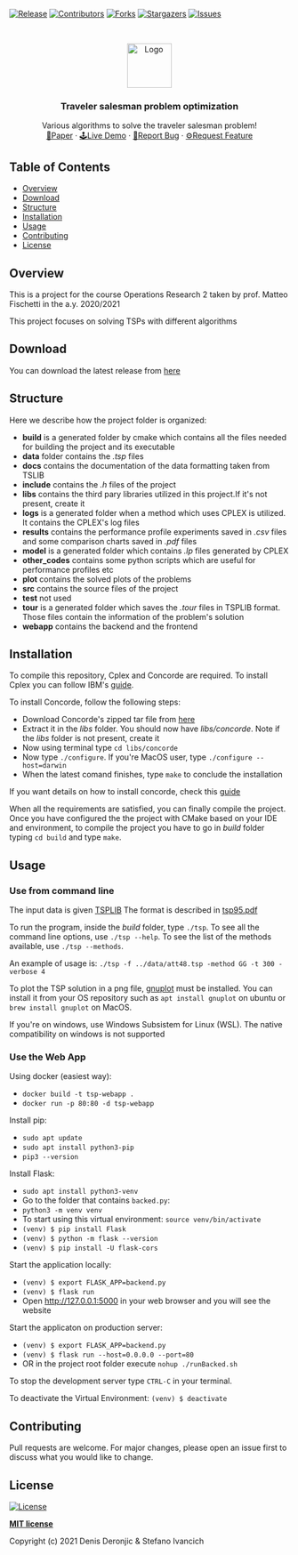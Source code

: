 <!-- MARKDOWN LINKS & IMAGES -->
[contributors-shield]: https://img.shields.io/github/contributors/deno750/TSP_Optimization.svg?style=for-the-badge
[contributors-url]: https://github.com/deno750/TSP_Optimization/graphs/contributors
[forks-shield]: https://img.shields.io/github/forks/deno750/TSP_Optimization.svg?style=for-the-badge
[forks-url]: https://github.com/deno750/TSP_Optimization/network/members
[stars-shield]: https://img.shields.io/github/stars/deno750/TSP_Optimization.svg?style=for-the-badge
[stars-url]: https://github.com/deno750/TSP_Optimization/stargazers
[issues-shield]: https://img.shields.io/github/issues/deno750/TSP_Optimization.svg?style=for-the-badge
[issues-url]: https://github.com/deno750/TSP_Optimization/issues
[license-shield]: https://img.shields.io/github/license/deno750/TSP_Optimization.svg?style=for-the-badge
[linkedin-shield]: https://img.shields.io/badge/-LinkedIn-black.svg?style=for-the-badge&logo=linkedin&colorB=555
[linkedin-url]: https://linkedin.com/in/stefano-ivancich/
[product-screenshot]: https://github.com/ivaste/pattern_matching/blob/main/images/pattern_matching.png
[release-url]: https://github.com/deno750/TSP_Optimization/releases/latest/download/tsp
[release-shield]: https://img.shields.io/github/v/release/deno750/TSP_Optimization.svg?style=for-the-badge

<!-- PROJECT SHIELDS -->
<!--
*** I'm using markdown "reference style" links for readability.
*** Reference links are enclosed in brackets [ ] instead of parentheses ( ).
*** See the bottom of this document for the declaration of the reference variables
*** for contributors-url, forks-url, etc. This is an optional, concise syntax you may use.
*** https://www.markdownguide.org/basic-syntax/#reference-style-links
-->
[![Release][release-shield]][release-url]
[![Contributors][contributors-shield]][contributors-url]
[![Forks][forks-shield]][forks-url]
[![Stargazers][stars-shield]][stars-url]
[![Issues][issues-shield]][issues-url]
<!--[![LinkedIn][linkedin-shield]][linkedin-url]-->


<!-- PROJECT LOGO -->
<br />
<p align="center">
  <a href="https://github.com/deno750/TSP_Optimization/">
    <img src="https://github.com/deno750/TSP_Optimization/raw/master/tsp.jpg" alt="Logo" width="80" height="80">
  </a>

  <h3 align="center">Traveler salesman problem optimization</h3>

  <p align="center">
    Various algorithms to solve the traveler salesman problem!
    <br />
    <a href="https://github.com/deno750/TSP_Optimization/raw/master/TSP_Optimization%20-%20Deronjic%20-%20Ivancich.pdf">📄Paper</a>
    ·
    <a href="http://159.89.0.117/">🕹️Live Demo</a>
    ·
    <a href="https://github.com/deno750/TSP_Optimization/issues">🐞Report Bug</a>
    ·
    <a href="https://github.com/deno750/TSP_Optimization/issues">⚙️Request Feature</a>
  </p>
</p>

## Table of Contents
- [Overview](#overview)
- [Download](#download)
- [Structure](#structure)
- [Installation](#installation)
- [Usage](#usage)
- [Contributing](#contributing)
- [License](#license)


## Overview
This is a project for the course Operations Research 2 taken by prof. Matteo Fischetti in the a.y. 2020/2021

This project focuses on solving TSPs with different algorithms

## Download

You can download the latest release from [here](https://github.com/deno750/TSP_Optimization/releases/latest)

## Structure

Here we describe how the project folder is organized:
 - **build** is a generated folder by cmake which contains all the files needed for building the project and its executable
 - **data** folder contains the *.tsp* files
 - **docs** contains the documentation of the data formatting taken from TSLIB
 - **include** contains the *.h* files of the project
 - **libs** contains the third pary libraries utilized in this project.If it's not present, create it
 - **logs** is a generated folder when a method which uses CPLEX is utilized. It contains the CPLEX's log files
 - **results** contains the performance profile experiments saved in *.csv* files and some comparison charts saved in *.pdf* files
 - **model** is a generated folder which contains *.lp* files generated by CPLEX
 - **other_codes** contains some python scripts which are useful for performance profiles etc
 - **plot** contains the solved plots of the problems
 - **src** contains the source files of the project
 - **test** not used
 - **tour** is a generated folder which saves the *.tour* files in TSPLIB format. Those files contain the information of the problem's solution
 - **webapp** contains the backend and the frontend



## Installation
To compile this repository, Cplex and Concorde are required. To install Cplex you can follow IBM's [guide](https://www.ibm.com/docs/en/icos/12.7.1.0?topic=v1271-installing-cplex-optimization-studio).

To install Concorde, follow the following steps:
- Download Concorde's zipped tar file from [here](https://www.math.uwaterloo.ca/tsp/concorde/downloads/downloads.htm)
- Extract it in the *libs* folder. You should now have *libs/concorde*. Note if the *libs* folder is not present, create it
- Now using terminal type `cd libs/concorde`
- Now type `./configure`. If you're MacOS user, type `./configure --host=darwin`
- When the latest comand finishes, type `make` to conclude the installation

If you want details on how to install concorde, check this [guide](https://www.math.uwaterloo.ca/tsp/concorde/DOC/README.html)

When all the requirements are satisfied, you can finally compile the project. 
Once you have configured the the project with CMake based on your IDE and environment, to compile the project you have to go in *build* folder typing `cd build` and type `make`.

## Usage
### Use from command line
The input data is given [TSPLIB](http://comopt.ifi.uni-heidelberg.de/software/TSPLIB95/tsp)
The format is described in [tsp95.pdf](/docs/tsp95.pdf)

To run the program, inside the *build* folder, type `./tsp`. 
To see all the command line options, use `./tsp --help`.
To see the list of the methods available, use `./tsp --methods`.

An example of usage is: `./tsp -f ../data/att48.tsp -method GG -t 300 -verbose 4`

To plot the TSP solution in a png file, [gnuplot](http://www.gnuplot.info) must be installed. You can install it from your OS repository such as `apt install gnuplot` on ubuntu or `brew install gnuplot` on MacOS.

If you're on windows, use Windows Subsistem for Linux (WSL). The native compatibility on windows is not supported

### Use the Web App
Using docker (easiest way):
- `docker build -t tsp-webapp .`
- `docker run -p 80:80 -d tsp-webapp`

Install pip:
 - `sudo apt update`
 - `sudo apt install python3-pip`
 - `pip3 --version`

Install Flask:
 - `sudo apt install python3-venv`
 - Go to the folder that contains `backed.py`:
 - `python3 -m venv venv`
 - To start using this virtual environment: `source venv/bin/activate`
 - `(venv) $ pip install Flask`
 - `(venv) $ python -m flask --version`
 - `(venv) $ pip install -U flask-cors`

Start the application locally:
 - `(venv) $ export FLASK_APP=backend.py`
 - `(venv) $ flask run`
 - Open http://127.0.0.1:5000 in your web browser and you will see the website

Start the applicaton on production server:
 - `(venv) $ export FLASK_APP=backend.py`
 - `(venv) $ flask run --host=0.0.0.0 --port=80`
 - OR in the project root folder execute `nohup ./runBacked.sh`

To stop the development server type `CTRL-C` in your terminal.

To deactivate the Virtual Environment: `(venv) $ deactivate`

## Contributing
Pull requests are welcome. For major changes, please open an issue first to discuss what you would like to change.

## License


[![License](http://img.shields.io/:license-mit-blue.svg?style=flat-square)](http://badges.mit-license.org)

**[MIT license](http://opensource.org/licenses/mit-license.php)**

Copyright (c) 2021 Denis Deronjic & Stefano Ivancich

